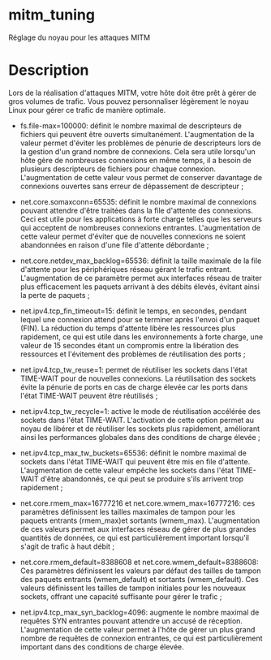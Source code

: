 # mitm_tuning
Réglage du noyau pour les attaques MITM

# Description

Lors de la réalisation d'attaques MITM, votre hôte doit être prêt à gérer de gros volumes de trafic. 
Vous pouvez personnaliser légèrement le noyau Linux pour gérer ce trafic de manière optimale.

- fs.file-max=100000: définit le nombre maximal de descripteurs de fichiers qui peuvent être ouverts simultanément. L'augmentation de la valeur permet d'éviter les problèmes de pénurie de descripteurs lors de la gestion d'un grand nombre de connexions. Cela sera utile lorsqu'un hôte gère de nombreuses connexions en même temps, il a besoin de plusieurs descripteurs de fichiers pour chaque connexion. L'augmentation de cette valeur vous permet de conserver davantage de connexions ouvertes sans erreur de dépassement de descripteur ;

- net.core.somaxconn=65535:  définit le nombre maximal de connexions pouvant attendre d'être traitées dans la file d'attente des connexions. Ceci est utile pour les applications à forte charge telles que les serveurs qui acceptent de nombreuses connexions entrantes. L'augmentation de cette valeur permet d'éviter que de nouvelles connexions ne soient abandonnées en raison d'une file d'attente débordante ;

- net.core.netdev_max_backlog=65536:  définit la taille maximale de la file d'attente pour les périphériques réseau gérant le trafic entrant. L'augmentation de ce paramètre permet aux interfaces réseau de traiter plus efficacement les paquets arrivant à des débits élevés, évitant ainsi la perte de paquets ;

- net.ipv4.tcp_fin_timeout=15:  définit le temps, en secondes, pendant lequel une connexion attend pour se terminer après l'envoi d'un paquet (FIN). La réduction du temps d'attente libère les ressources plus rapidement, ce qui est utile dans les environnements à forte charge, une valeur de 15 secondes étant un compromis entre la libération des ressources et l'évitement des problèmes de réutilisation des ports ;

- net.ipv4.tcp_tw_reuse=1:  permet de réutiliser les sockets dans l'état TIME-WAIT pour de nouvelles connexions. La réutilisation des sockets évite la pénurie de ports en cas de charge élevée car les ports dans l'état TIME-WAIT peuvent être réutilisés ;

- net.ipv4.tcp_tw_recycle=1: active le mode de réutilisation accélérée des sockets dans l'état TIME-WAIT. L'activation de cette option permet au noyau de libérer et de réutiliser les sockets plus rapidement, améliorant ainsi les performances globales dans des conditions de charge élevée ;

- net.ipv4.tcp_max_tw_buckets=65536: définit le nombre maximal de sockets dans l'état TIME-WAIT qui peuvent être mis en file d'attente. L'augmentation de cette valeur empêche les sockets dans l'état TIME-WAIT d'être abandonnés, ce qui peut se produire s'ils arrivent trop rapidement ;

- net.core.rmem_max=16777216 et net.core.wmem_max=16777216:  ces paramètres définissent les tailles maximales de tampon pour les paquets entrants (rmem_max)et sortants (wmem_max). L'augmentation de ces valeurs permet aux interfaces réseau de gérer de plus grandes quantités de données, ce qui est particulièrement important lorsqu'il s'agit de trafic à haut débit ;

- net.core.rmem_default=8388608 et net.core.wmem_default=8388608:  Ces paramètres définissent les valeurs par défaut des tailles de tampon des paquets entrants (wmem_default) et sortants (wmem_default). Ces valeurs définissent les tailles de tampon initiales pour les nouveaux sockets, offrant une capacité suffisante pour gérer le trafic ;

- net.ipv4.tcp_max_syn_backlog=4096: augmente le nombre maximal de requêtes SYN entrantes pouvant attendre un accusé de réception. L'augmentation de cette valeur permet à l'hôte de gérer un plus grand nombre de requêtes de connexion entrantes, ce qui est particulièrement important dans des conditions de charge élevée.
